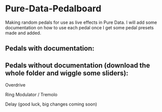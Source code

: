 # Pure-Data-Pedalboard

Making random pedals for use as live effects in Pure Data. I will add some documentation on how to use each pedal once I get some pedal presets made and added.

## Pedals with documentation:


## Pedals without documentation (download the whole folder and wiggle some sliders):
Overdrive

Ring Modulator / Tremolo

Delay (good luck, big changes coming soon)
